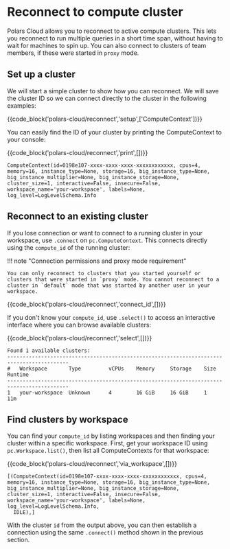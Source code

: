 # Reconnect to compute cluster

Polars Cloud allows you to reconnect to active compute clusters. This lets you reconnect to run multiple queries in a short time span, without having to wait for machines to spin up. You can also connect to clusters of team members, if these were started in `proxy` mode.

## Set up a cluster

We will start a simple cluster to show how you can reconnect. We will save the cluster ID so we can
connect directly to the cluster in the following examples:

{{code_block('polars-cloud/reconnect','setup',['ComputeContext'])}}

You can easily find the ID of your cluster by printing the ComputeContext to your console:

{{code_block('polars-cloud/reconnect','print',[])}}

```text
ComputeContext(id=0198e107-xxxx-xxxx-xxxx-xxxxxxxxxxxx, cpus=4, memory=16, instance_type=None, storage=16, big_instance_type=None, big_instance_multiplier=None, big_instance_storage=None, cluster_size=1, interactive=False, insecure=False, workspace_name='your-workspace', labels=None, log_level=LogLevelSchema.Info
```

## Reconnect to an existing cluster

If you lose connection or want to connect to a running cluster in your workspace, use `.connect` on
`pc.ComputeContext`. This connects directly using the `compute_id` of the running cluster:

!!! note "Connection permissions and proxy mode requirement"

    You can only reconnect to clusters that you started yourself or clusters that were started in `proxy` mode. You cannot reconnect to a cluster in `default` mode that was started by another user in your workspace.

{{code_block('polars-cloud/reconnect','connect_id',[])}}

If you don't know your `compute_id`, use `.select()` to access an interactive interface where you
can browse available clusters:

{{code_block('polars-cloud/reconnect','select',[])}}

```text
Found 1 available clusters:
------------------------------------------------------------------------------------------
#   Workspace       Type         vCPUs    Memory     Storage    Size       Runtime
------------------------------------------------------------------------------------------
1   your-workspace  Unknown      4        16 GiB     16 GiB     1          11m
```

## Find clusters by workspace

You can find your `compute_id` by listing workspaces and then finding your cluster within a specific
workspace. First, get your workspace ID using `pc.Workspace.list()`, then list all ComputeContexts
for that workspace:

{{code_block('polars-cloud/reconnect','via_workspace',[])}}

```text
[(ComputeContext(id=0198e107-xxxx-xxxx-xxxx-xxxxxxxxxxxx, cpus=4, memory=16, instance_type=None, storage=16, big_instance_type=None, big_instance_multiplier=None, big_instance_storage=None, cluster_size=1, interactive=False, insecure=False, workspace_name='your-workspace', labels=None, log_level=LogLevelSchema.Info,
  IDLE),]
```

With the cluster `id` from the output above, you can then establish a connection using the same
`.connect()` method shown in the previous section.

